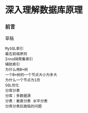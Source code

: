 
# 深入理解数据库原理

### 前言




草稿
```
MySQL索引
最左前缀原则
InnoDB聚集索引
辅助索引
为什么用B+树
一个B+树的一个节点大小为多大
为什么一个节点为1页
SQL优化
分库分表
分库：多数据源
分表：垂直分表 水平分表
分库分表后面临的问题
```
